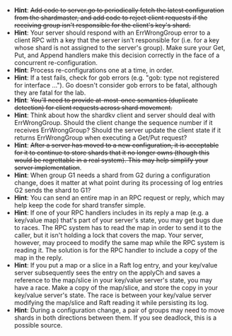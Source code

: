 - **Hint**: <del>Add code to server.go to periodically fetch the latest configuration from the shardmaster, and add code to reject client requests if the receiving group isn't responsible for the client's key's shard.</del>
- **Hint**: Your server should respond with an ErrWrongGroup error to a client RPC with a key that the server isn't responsible for (i.e. for a key whose shard is not assigned to the server's group). Make sure your Get, Put, and Append handlers make this decision correctly in the face of a concurrent re-configuration.
- **Hint**: Process re-configurations one at a time, in order.
- **Hint**: If a test fails, check for gob errors (e.g. "gob: type not registered for interface ..."). Go doesn't consider gob errors to be fatal, although they are fatal for the lab.
- **Hint**: <del>You'll need to provide at-most-once semantics (duplicate detection) for client requests across shard movement.</del>
- **Hint**: Think about how the shardkv client and server should deal with ErrWrongGroup. Should the client change the sequence number if it receives ErrWrongGroup? Should the server update the client state if it returns ErrWrongGroup when executing a Get/Put request?
- **Hint**: <del>After a server has moved to a new configuration, it is acceptable for it to continue to store shards that it no longer owns (though this would be regrettable in a real system). This may help simplify your server implementation</del>.
- **Hint**: When group G1 needs a shard from G2 during a configuration change, does it matter at what point during its processing of log entries G2 sends the shard to G1?
- **Hint**: You can send an entire map in an RPC request or reply, which may help keep the code for shard transfer simple.
- **Hint**: If one of your RPC handlers includes in its reply a map (e.g. a key/value map) that's part of your server's state, you may get bugs due to races. The RPC system has to read the map in order to send it to the caller, but it isn't holding a lock that covers the map. Your server, however, may proceed to modify the same map while the RPC system is reading it. The solution is for the RPC handler to include a copy of the map in the reply.
- **Hint**: If you put a map or a slice in a Raft log entry, and your key/value server subsequently sees the entry on the applyCh and saves a reference to the map/slice in your key/value server's state, you may have a race. Make a copy of the map/slice, and store the copy in your key/value server's state. The race is between your key/value server modifying the map/slice and Raft reading it while persisting its log.
- **Hint**: During a configuration change, a pair of groups may need to move shards in both directions between them. If you see deadlock, this is a possible source.
